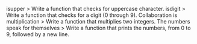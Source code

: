 isupper  >  Write a function that checks for uppercase character.
isdigit > Write a function that checks for a digit (0 through 9).
Collaboration is multiplication > Write a function that multiplies two integers.
 The numbers speak for themselves > Write a function that prints the numbers, from 0 to 9, followed by a new line.



